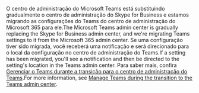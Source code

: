 <span data-ttu-id="91cb3-101">O centro de administração do Microsoft Teams está substituindo gradualmente o centro de administração do Skype for Business e estamos migrando as configurações do Teams do centro de administração do Microsoft 365 para ele.</span><span class="sxs-lookup"><span data-stu-id="91cb3-101">The Microsoft Teams admin center is gradually replacing the Skype for Business admin center, and we're migrating Teams settings to it from the Microsoft 365 admin center.</span></span> <span data-ttu-id="91cb3-102">Se uma configuração tiver sido migrada, você receberá uma notificação e será direcionado para o local da configuração no centro de administração do Teams.</span><span class="sxs-lookup"><span data-stu-id="91cb3-102">If a setting has been migrated, you'll see a notification and then be directed to the setting's location in the Teams admin center.</span></span> <span data-ttu-id="91cb3-103">Para saber mais, confira [Gerenciar o Teams durante a transição para o centro de administração do Teams](../manage-teams-skypeforbusiness-admin-center.md).</span><span class="sxs-lookup"><span data-stu-id="91cb3-103">For more information, see [Manage Teams during the transition to the Teams admin center](../manage-teams-skypeforbusiness-admin-center.md).</span></span>

